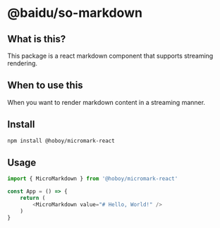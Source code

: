 # @baidu/so-markdown

## What is this?

This package is a react markdown component that supports streaming rendering.

## When to use this

When you want to render markdown content in a streaming manner.

## Install

```bash
npm install @hoboy/micromark-react
```

## Usage

```js
import { MicroMarkdown } from '@hoboy/micromark-react'

const App = () => {
    return (
        <MicroMarkdown value="# Hello, World!" />
    )
}
```
